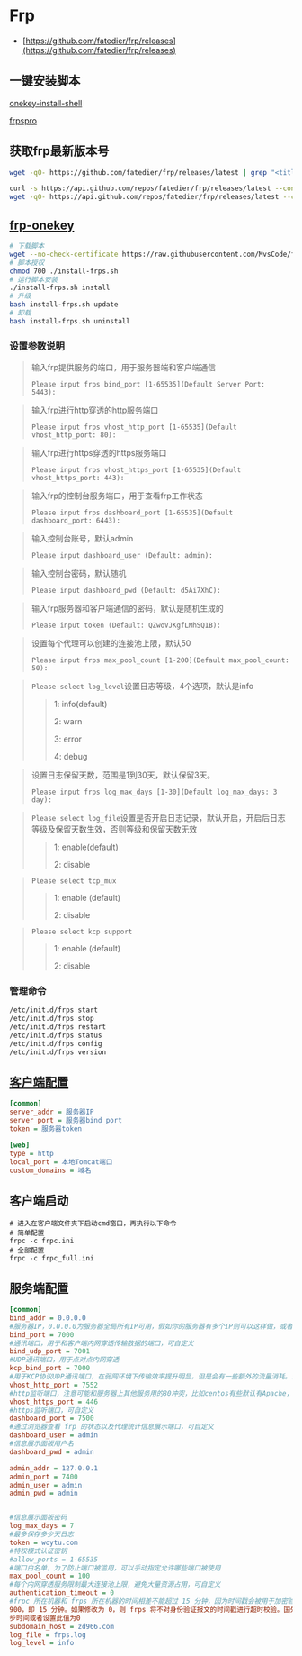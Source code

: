 # Frp

* [https://github.com/fatedier/frp/releases](https://github.com/fatedier/frp/releases)


## 一键安装脚本
[onekey-install-shell](https://github.com/clangcn/onekey-install-shell/tree/master/frps)

[frpspro](https://github.com/dylanbai8/frpspro)

## 获取frp最新版本号
```bash
wget -qO- https://github.com/fatedier/frp/releases/latest | grep "<title>" |sed -r 's/.*Release (.> ) · fatedier.*/\1/'
```
```bash
curl -s https://api.github.com/repos/fatedier/frp/releases/latest --connect-timeout 10| grep 'tag_name' | cut -d\" -f4
wget -qO- https://api.github.com/repos/fatedier/frp/releases/latest --connect-timeout 10| grep 'tag_name' | cut -d\" -f4
```

## [frp-onekey](https://github.com/MvsCode/frp-onekey)

```bash
# 下载脚本
wget --no-check-certificate https://raw.githubusercontent.com/MvsCode/frp-onekey/master/install-frps.sh -O ./install-frps.sh
# 脚本授权
chmod 700 ./install-frps.sh
# 运行脚本安装
./install-frps.sh install
# 升级
bash install-frps.sh update
# 卸载
bash install-frps.sh uninstall
```


### 设置参数说明

> 输入frp提供服务的端口，用于服务器端和客户端通信
>
> `Please input frps bind_port [1-65535](Default Server Port: 5443):`

> 输入frp进行http穿透的http服务端口
>
> `Please input frps vhost_http_port [1-65535](Default vhost_http_port: 80):`

> 输入frp进行https穿透的https服务端口
>
> `Please input frps vhost_https_port [1-65535](Default vhost_https_port: 443):`

> 输入frp的控制台服务端口，用于查看frp工作状态
>
> `Please input frps dashboard_port [1-65535](Default dashboard_port: 6443):`

> 输入控制台账号，默认admin
>
> `Please input dashboard_user (Default: admin):`

> 输入控制台密码，默认随机
>
> `Please input dashboard_pwd (Default: d5Ai7XhC):`

> 输入frp服务器和客户端通信的密码，默认是随机生成的
> 
> `Please input token (Default: QZwoVJKgfLMhSQ1B):`

> 设置每个代理可以创建的连接池上限，默认50
> 
> `Please input frps max_pool_count [1-200](Default max_pool_count: 50):`

> `Please select log_level`设置日志等级，4个选项，默认是info
>> 1: info(default)
>> 
>> 2: warn
>> 
>> 3: error
>> 
>> 4: debug

> 设置日志保留天数，范围是1到30天，默认保留3天。
> 
> `Please input frps log_max_days [1-30](Default log_max_days: 3 day):`


> `Please select log_file`设置是否开启日志记录，默认开启，开启后日志等级及保留天数生效，否则等级和保留天数无效
>> 1: enable(default)
>>
>> 2: disable

> `Please select tcp_mux`
>> 1: enable (default)
>>
>> 2: disable

> `Please select kcp support`
>> 1: enable (default)
>>
>> 2: disable


### 管理命令
```bash
/etc/init.d/frps start
/etc/init.d/frps stop
/etc/init.d/frps restart
/etc/init.d/frps status
/etc/init.d/frps config
/etc/init.d/frps version
```


## [客户端配置](https://github.com/fatedier/frp/blob/master/README_zh.md#%E9%80%9A%E8%BF%87%E8%87%AA%E5%AE%9A%E4%B9%89%E5%9F%9F%E5%90%8D%E8%AE%BF%E9%97%AE%E9%83%A8%E7%BD%B2%E4%BA%8E%E5%86%85%E7%BD%91%E7%9A%84-web-%E6%9C%8D%E5%8A%A1)
```ini
[common]
server_addr = 服务器IP
server_port = 服务器bind_port
token = 服务器token

[web]
type = http
local_port = 本地Tomcat端口
custom_domains = 域名
```
## 客户端启动
```batch
# 进入在客户端文件夹下启动cmd窗口，再执行以下命令
# 简单配置
frpc -c frpc.ini
# 全部配置
frpc -c frpc_full.ini
```


## 服务端配置
```ini
[common]
bind_addr = 0.0.0.0
#服务器IP，0.0.0.0为服务器全局所有IP可用，假如你的服务器有多个IP则可以这样做，或者填写为指定其中的一个服务器IP,支持IPV6
bind_port = 7000
#通讯端口，用于和客户端内网穿透传输数据的端口，可自定义
bind_udp_port = 7001
#UDP通讯端口，用于点对点内网穿透
kcp_bind_port = 7000
#用于KCP协议UDP通讯端口，在弱网环境下传输效率提升明显，但是会有一些额外的流量消耗。设置后frpc客户端须设置protocol = kcp
vhost_http_port = 7552
#http监听端口，注意可能和服务器上其他服务用的80冲突，比如centos有些默认有Apache，可自定义
vhost_https_port = 446
#https监听端口，可自定义
dashboard_port = 7500
#通过浏览器查看 frp 的状态以及代理统计信息展示端口，可自定义
dashboard_user = admin
#信息展示面板用户名
dashboard_pwd = admin

admin_addr = 127.0.0.1
admin_port = 7400
admin_user = admin
admin_pwd = admin


#信息展示面板密码
log_max_days = 7
#最多保存多少天日志
token = woytu.com
#特权模式认证密钥
#allow_ports = 1-65535
#端口白名单，为了防止端口被滥用，可以手动指定允许哪些端口被使用
max_pool_count = 100
#每个内网穿透服务限制最大连接池上限，避免大量资源占用，可自定义
authentication_timeout = 0
#frpc 所在机器和 frps 所在机器的时间相差不能超过 15 分钟，因为时间戳会被用于加密验证中，防止报文被劫持后被其他人利用,单位为秒，默认值为 
900，即 15 分钟。如果修改为 0，则 frps 将不对身份验证报文的时间戳进行超时校验。国外服务器由于时区的不同，时间会相差非常大，这里需要注意同
步时间或者设置此值为0
subdomain_host = zd966.com
log_file = frps.log
log_level = info
```